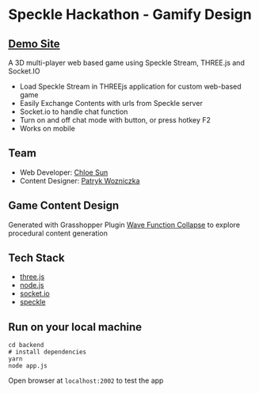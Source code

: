# Speckle Hackathon - Gamify Design

## [Demo Site](https://speckle-gamify-hackathon.herokuapp.com/)

A 3D multi-player web based game using Speckle Stream, THREE.js and Socket.IO

- Load Speckle Stream in THREEjs application for custom web-based game
- Easily Exchange Contents with urls from Speckle server
- Socket.io to handle chat function
- Turn on and off chat mode with button, or press hotkey F2
- Works on mobile

## Team

- Web Developer: [Chloe Sun](https://github.com/chloesun)
- Content Designer: [Patryk Wozniczka](https://github.com/patrykwoz)

<add gif or photos>

## Game Content Design

Generated with Grasshopper Plugin [Wave Function Collapse](https://www.food4rhino.com/en/app/monoceros) to explore procedural content generation

## Tech Stack

- [three.js](https://threejs.org/)
- [node.js](https://nodejs.org/en/)
- [socket.io](https://socket.io/)
- [speckle](https://speckle.systems/)

## Run on your local machine

```
cd backend
# install dependencies
yarn
node app.js
```

Open browser at `localhost:2002` to test the app
